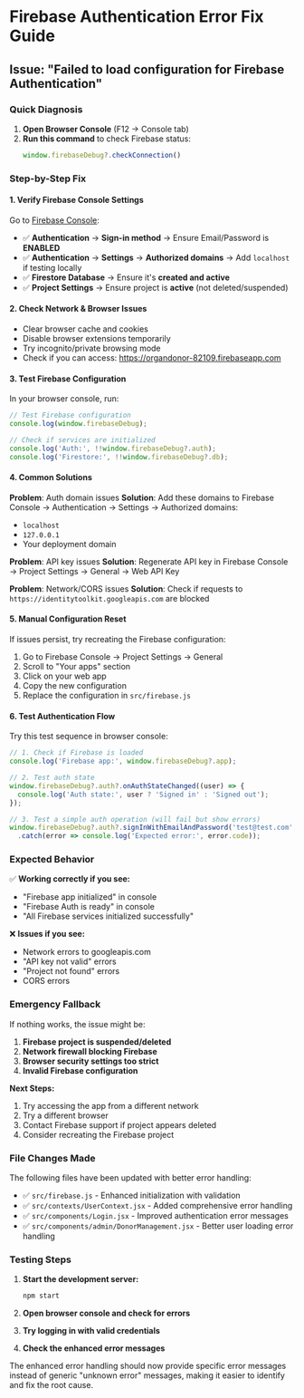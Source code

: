 # Firebase Authentication Error Fix Guide

## Issue: "Failed to load configuration for Firebase Authentication"

### Quick Diagnosis

1. **Open Browser Console** (F12 → Console tab)
2. **Run this command** to check Firebase status:
   ```javascript
   window.firebaseDebug?.checkConnection()
   ```

### Step-by-Step Fix

#### 1. Verify Firebase Console Settings

Go to [Firebase Console](https://console.firebase.google.com/project/organdonor-82109):

- ✅ **Authentication** → **Sign-in method** → Ensure Email/Password is **ENABLED**
- ✅ **Authentication** → **Settings** → **Authorized domains** → Add `localhost` if testing locally
- ✅ **Firestore Database** → Ensure it's **created and active**
- ✅ **Project Settings** → Ensure project is **active** (not deleted/suspended)

#### 2. Check Network & Browser Issues

- Clear browser cache and cookies
- Disable browser extensions temporarily
- Try incognito/private browsing mode
- Check if you can access: https://organdonor-82109.firebaseapp.com

#### 3. Test Firebase Configuration

In your browser console, run:
```javascript
// Test Firebase configuration
console.log(window.firebaseDebug);

// Check if services are initialized
console.log('Auth:', !!window.firebaseDebug?.auth);
console.log('Firestore:', !!window.firebaseDebug?.db);
```

#### 4. Common Solutions

**Problem**: Auth domain issues
**Solution**: Add these domains to Firebase Console → Authentication → Settings → Authorized domains:
- `localhost`
- `127.0.0.1`
- Your deployment domain

**Problem**: API key issues
**Solution**: Regenerate API key in Firebase Console → Project Settings → General → Web API Key

**Problem**: Network/CORS issues
**Solution**: Check if requests to `https://identitytoolkit.googleapis.com` are blocked

#### 5. Manual Configuration Reset

If issues persist, try recreating the Firebase configuration:

1. Go to Firebase Console → Project Settings → General
2. Scroll to "Your apps" section
3. Click on your web app
4. Copy the new configuration
5. Replace the configuration in `src/firebase.js`

#### 6. Test Authentication Flow

Try this test sequence in browser console:
```javascript
// 1. Check if Firebase is loaded
console.log('Firebase app:', window.firebaseDebug?.app);

// 2. Test auth state
window.firebaseDebug?.auth?.onAuthStateChanged((user) => {
  console.log('Auth state:', user ? 'Signed in' : 'Signed out');
});

// 3. Test a simple auth operation (will fail but show errors)
window.firebaseDebug?.auth?.signInWithEmailAndPassword('test@test.com', 'wrong')
  .catch(error => console.log('Expected error:', error.code));
```

### Expected Behavior

✅ **Working correctly if you see:**
- "Firebase app initialized" in console
- "Firebase Auth is ready" in console
- "All Firebase services initialized successfully"

❌ **Issues if you see:**
- Network errors to googleapis.com
- "API key not valid" errors
- "Project not found" errors
- CORS errors

### Emergency Fallback

If nothing works, the issue might be:
1. **Firebase project is suspended/deleted**
2. **Network firewall blocking Firebase**
3. **Browser security settings too strict**
4. **Invalid Firebase configuration**

**Next Steps:**
1. Try accessing the app from a different network
2. Try a different browser
3. Contact Firebase support if project appears deleted
4. Consider recreating the Firebase project

### File Changes Made

The following files have been updated with better error handling:
- ✅ `src/firebase.js` - Enhanced initialization with validation
- ✅ `src/contexts/UserContext.jsx` - Added comprehensive error handling
- ✅ `src/components/Login.jsx` - Improved authentication error messages
- ✅ `src/components/admin/DonorManagement.jsx` - Better user loading error handling

### Testing Steps

1. **Start the development server:**
   ```bash
   npm start
   ```

2. **Open browser console and check for errors**

3. **Try logging in with valid credentials**

4. **Check the enhanced error messages**

The enhanced error handling should now provide specific error messages instead of generic "unknown error" messages, making it easier to identify and fix the root cause.
